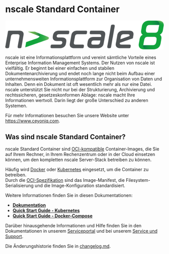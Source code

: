 # nscale Standard Container

![Ceyoniq Logo](docs/images/nscale8.png)

nscale ist eine Informationsplattform und vereint sämtliche Vorteile eines Enterprise Information Management Systems. Der Nutzen von nscale ist vielfältig. Er beginnt bei einer einfachen und stabilen Dokumentenarchivierung und endet noch lange nicht beim Aufbau einer unternehmensweiten Informationsplattform zur Organisation von Daten und Inhalten. Denn ein Dokument ist oft wesentlich mehr als nur eine Datei. nscale unterstützt Sie nicht nur bei der Strukturierung, Archivierung und rechtssicheren, gesetzeskonformen Ablage: nscale macht Ihre Informationen wertvoll. Darin liegt der große Unterschied zu anderen Systemen.

Für mehr Informationen besuchen Sie unsere Website unter <https://www.ceyoniq.com>.

## Was sind nscale Standard Container?

nscale Standard Container sind [OCI-kompatible](https://opencontainers.org/) Container-Images, die Sie auf Ihrem Rechner, in Ihrem Rechenzentrum oder in der Cloud einsetzen können, um den kompletten nscale Server-Stack betreiben zu können.  

Häufig wird [Docker](https://www.docker.com/) oder [Kubernetes](https://kubernetes.io/de/) eingesetzt, um die Container zu betreiben.  
Durch die [OCI-Spezifikation](https://github.com/opencontainers/image-spec) sind das Image-Manifest, die Filesystem-Serialisierung und die Image-Konfiguration standardisiert.

Weitere Informationen finden Sie in diesen Dokumentationen:

* **[Dokumentation](docs/de/index.md)**
* **[Quick Start Guide - Kubernetes](docs/de/kubernetes.md#quick-start-guide)**
* **[Quick Start Guide - Docker-Compose](docs/de/compose.md#quick-start-guide)**

Darüber hinausgehende Informationen und Hilfe finden Sie in den Dokumentationen in unserem [Serviceportal](<https://serviceportal.ceyoniq.com/>) und bei unserem [Service und Support](docs/de/support.md).

Die Änderungshistorie finden Sie in [changelog.md](docs/de/changelog.md).
